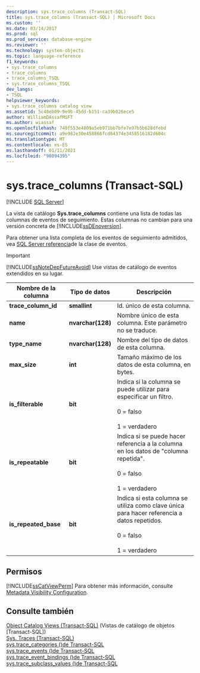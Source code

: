 ```yaml
---
description: sys.trace_columns (Transact-SQL)
title: sys.trace_columns (Transact-SQL) | Microsoft Docs
ms.custom: ''
ms.date: 03/14/2017
ms.prod: sql
ms.prod_service: database-engine
ms.reviewer: ''
ms.technology: system-objects
ms.topic: language-reference
f1_keywords:
- sys.trace_columns
- trace_columns
- trace_columns_TSQL
- sys.trace_columns_TSQL
dev_langs:
- TSQL
helpviewer_keywords:
- sys.trace_columns catalog view
ms.assetid: 5c48eb09-9e9b-45dd-b151-ca39b026ece5
author: WilliamDAssafMSFT
ms.author: wiassaf
ms.openlocfilehash: 740f553e4809a5eb971bb7bfe7e97b5b628dfebd
ms.sourcegitcommit: a9e982e30e458866fcd64374e3458516182d604c
ms.translationtype: MT
ms.contentlocale: es-ES
ms.lasthandoff: 01/11/2021
ms.locfileid: "98094395"
---
```

# <a name="systrace_columns-transact-sql"></a>sys.trace_columns (Transact-SQL)
[!INCLUDE [SQL Server](../../includes/applies-to-version/sqlserver.md)]

  La vista de catálogo **Sys.trace_columns** contiene una lista de todas las columnas de eventos de seguimiento. Estas columnas no cambian para una versión concreta de [!INCLUDE[ssDEnoversion](../../includes/ssdenoversion-md.md)].  
  
 Para obtener una lista completa de los eventos de seguimiento admitidos, vea [SQL Server referencia](../../relational-databases/event-classes/sql-server-event-class-reference.md)de la clase de eventos.  
  
> [!IMPORTANT]  
>  [!INCLUDE[ssNoteDepFutureAvoid](../../includes/ssnotedepfutureavoid-md.md)] Use vistas de catálogo de eventos extendidos en su lugar.  
  
|Nombre de la columna|Tipo de datos|Descripción|  
|-----------------|---------------|-----------------|  
|**trace_column_id**|**smallint**|Id. único de esta columna.|  
|**name**|**nvarchar(128)**|Nombre único de esta columna. Este parámetro no se traduce.|  
|**type_name**|**nvarchar(128)**|Nombre del tipo de datos de esta columna.|  
|**max_size**|**int**|Tamaño máximo de los datos de esta columna, en bytes.|  
|**is_filterable**|**bit**|Indica si la columna se puede utilizar para especificar un filtro.<br /><br /> 0 = falso<br /><br /> 1 = verdadero|  
|**is_repeatable**|**bit**|Indica si se puede hacer referencia a la columna en los datos de "columna repetida".<br /><br /> 0 = falso<br /><br /> 1 = verdadero|  
|**is_repeated_base**|**bit**|Indica si esta columna se utiliza como clave única para hacer referencia a datos repetidos.<br /><br /> 0 = falso<br /><br /> 1 = verdadero|  
  
## <a name="permissions"></a>Permisos  
 [!INCLUDE[ssCatViewPerm](../../includes/sscatviewperm-md.md)] Para obtener más información, consulte [Metadata Visibility Configuration](../../relational-databases/security/metadata-visibility-configuration.md).  
  
## <a name="see-also"></a>Consulte también  
 [Object Catalog Views &#40;Transact-SQL&#41;](../../relational-databases/system-catalog-views/object-catalog-views-transact-sql.md)  (Vistas de catálogo de objetos [Transact-SQL])  
 [Sys. Traces &#40;Transact-SQL&#41;](../../relational-databases/system-catalog-views/sys-traces-transact-sql.md)   
 [sys.trace_categories &#40;&#41;de Transact-SQL ](../../relational-databases/system-catalog-views/sys-trace-categories-transact-sql.md)   
 [sys.trace_events &#40;&#41;de Transact-SQL ](../../relational-databases/system-catalog-views/sys-trace-events-transact-sql.md)   
 [sys.trace_event_bindings &#40;&#41;de Transact-SQL ](../../relational-databases/system-catalog-views/sys-trace-event-bindings-transact-sql.md)   
 [sys.trace_subclass_values &#40;&#41;de Transact-SQL ](../../relational-databases/system-catalog-views/sys-trace-subclass-values-transact-sql.md)  
  
  
